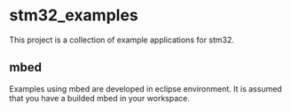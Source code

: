 stm32_examples
==============

This project is a collection of example applications for stm32.


mbed
----

Examples using mbed are developed in eclipse environment.
It is assumed that you have a builded mbed in your workspace.
